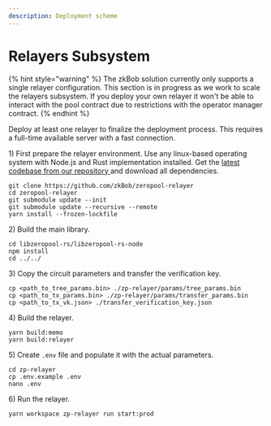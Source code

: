 ```yaml
---
description: Deployment scheme
---
```


# Relayers Subsystem

{% hint style="warning" %}
The zkBob solution currently only supports a single relayer configuration. This section is in progress as we work to scale the relayers subsystem. If you deploy your own relayer it won't be able to interact with the pool contract due to restrictions with the operator manager contract.&#x20;
{% endhint %}

Deploy at least one relayer to finalize the deployment process. This requires a full-time available server with a fast connection.

1\) First prepare the relayer environment. Use any linux-based operating system with Node.js and Rust implementation installed. Get the [latest codebase from our repository ](https://github.com/zkBob/zeropool-relayer)and download all dependencies.

```
git clone https://github.com/zkBob/zeropool-relayer
cd zeropool-relayer
git submodule update --init
git submodule update --recursive --remote
yarn install --frozen-lockfile
```

2\) Build the main library.

```
cd libzeropool-rs/libzeropool-rs-node
npm install
cd ../../
```

3\) Copy the circuit parameters and transfer the verification key.

```
cp <path_to_tree_params.bin> ./zp-relayer/params/tree_params.bin
cp <path_to_tx_params.bin> ./zp-relayer/params/transfer_params.bin
cp <path_to_tx_vk.json> ./transfer_verification_key.json
```

4\) Build the relayer.

```
yarn build:memo
yarn build:relayer
```

5\) Create `.env` file and populate it with the actual parameters.

```
cd zp-relayer
cp .env.example .env
nano .env
```

6\) Run the relayer.

```
yarn workspace zp-relayer run start:prod
```
